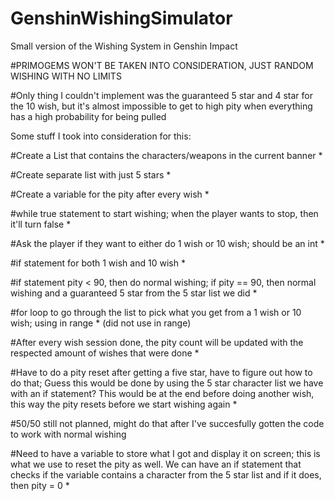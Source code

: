 # GenshinWishingSimulator
Small version of the Wishing System in Genshin Impact

#PRIMOGEMS WON'T BE TAKEN INTO CONSIDERATION, JUST RANDOM WISHING WITH NO LIMITS

#Only thing I couldn't implement was the guaranteed 5 star and 4 star for the 10 wish, but it's almost impossible to get to high pity when everything has a high probability for being pulled 

Some stuff I took into consideration for this:

#Create a List that contains the characters/weapons in the current banner *

#Create separate list with just 5 stars *

#Create a variable for the pity after every wish *

#while true statement to start wishing; when the player wants to stop, then it'll turn false *

#Ask the player if they want to either do 1 wish or 10 wish; should be an int *

#if statement for both 1 wish and 10 wish *

#if statement pity < 90, then do normal wishing; if pity == 90, then normal wishing and a guaranteed 5 star from the 5 star list we did *

#for loop to go through the list to pick what you get from a 1 wish or 10 wish; using in range * (did not use in range)

#After every wish session done, the pity count will be updated with the respected amount of wishes that were done *

#Have to do a pity reset after getting a five star, have to figure out how to do that; Guess this would be done by using the 5 star character list we have with an if statement? This would be at the end before doing another wish, this way the pity resets before we start wishing again *

#50/50 still not planned, might do that after I've succesfully gotten the code to work with normal wishing

#Need to have a variable to store what I got and display it on screen; this is what we use to reset the pity as well. We can have an if statement that checks if the variable contains a character from the 5 star list and if it does, then pity = 0 *

